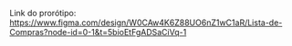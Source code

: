 Link do prorótipo: https://www.figma.com/design/W0CAw4K6Z88UO6nZ1wC1aR/Lista-de-Compras?node-id=0-1&t=5bioEtFgADSaCiVq-1
